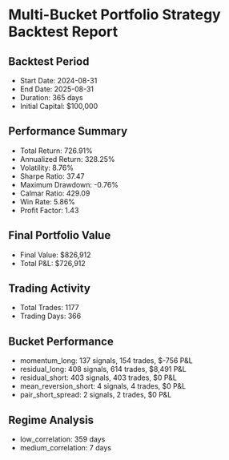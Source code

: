 
# Multi-Bucket Portfolio Strategy Backtest Report

## Backtest Period
- Start Date: 2024-08-31
- End Date: 2025-08-31
- Duration: 365 days
- Initial Capital: $100,000

## Performance Summary
- Total Return: 726.91%
- Annualized Return: 328.25%
- Volatility: 8.76%
- Sharpe Ratio: 37.47
- Maximum Drawdown: -0.76%
- Calmar Ratio: 429.09
- Win Rate: 5.86%
- Profit Factor: 1.43

## Final Portfolio Value
- Final Value: $826,912
- Total P&L: $726,912

## Trading Activity
- Total Trades: 1177
- Trading Days: 366

## Bucket Performance
- momentum_long: 137 signals, 154 trades, $-756 P&L
- residual_long: 408 signals, 614 trades, $8,491 P&L
- residual_short: 403 signals, 403 trades, $0 P&L
- mean_reversion_short: 4 signals, 4 trades, $0 P&L
- pair_short_spread: 2 signals, 2 trades, $0 P&L

## Regime Analysis
- low_correlation: 359 days
- medium_correlation: 7 days
